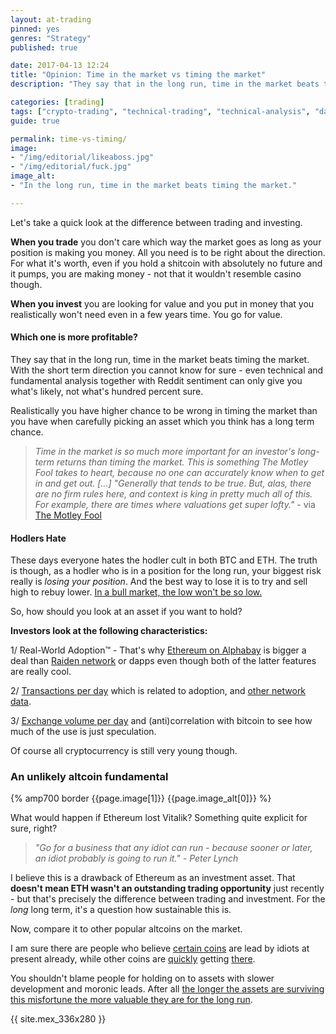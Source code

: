 ```yaml
---
layout: at-trading
pinned: yes
genres: "Strategy"
published: true

date: 2017-04-13 12:24
title: "Opinion: Time in the market vs timing the market"
description: "They say that in the long run, time in the market beats timing the market. With the short term direction you cannot know for sure - even technical and fundamental analysis together with Reddit sentiment can only give you what's likely, not what's hundred percent sure."

categories: [trading]
tags: ["crypto-trading", "technical-trading", "technical-analysis", "daytrading", "trading-strategy"]
guide: true

permalink: time-vs-timing/
image:
- "/img/editorial/likeaboss.jpg"
- "/img/editorial/fuck.jpg"
image_alt:
- "In the long run, time in the market beats timing the market."

---
```


Let's take a quick look at the difference between trading and investing.

**When you trade** you don't care which way the market goes as long as your position is making you money. All you need is to be right about the direction. For what it's worth, even if you hold a shitcoin with absolutely no future and it pumps, you are making money - not that it wouldn't resemble casino though.

**When you invest** you are looking for value and you put in money that you realistically won't need even in a few years time. You go for value.

#### Which one is more profitable?

They say that in the long run, time in the market beats timing the market. With the short term direction you cannot know for sure - even technical and fundamental analysis together with Reddit sentiment can only give you what's likely, not what's hundred percent sure.

Realistically you have higher chance to be wrong in timing the market than you have when carefully picking an asset which you think has a long term chance.

>*Time in the market is so much more important for an investor's long-term returns than timing the market. This is something The Motley Fool takes to heart, because no one can accurately know when to get in and get out.  [...] "Generally that tends to be true. But, alas, there are no firm rules here, and context is king in pretty much all of this. For example, there are times where valuations get super lofty."* - via [The Motley Fool](https://www.fool.com/investing/2016/07/01/time-in-the-market-vs-timing-the-market.aspx)

#### Hodlers Hate

These days everyone hates the hodler cult in both BTC and ETH. The truth is though, as a hodler who is in a position for the long run, your biggest risk really is *losing your position*. And the best way to lose it is to try and sell high to rebuy lower. [In a bull market, the low won't be so low.](https://www.altcointrading.net/litecoin-pump/#the-technicals)

So, how should you look at an asset if you want to hold?

**Investors look at the following characteristics:**

1/ Real-World Adoption&trade; - That's why [Ethereum on Alphabay](https://www.altcointrading.net/zoe-ethereum-alphabay/) is bigger a deal than [Raiden network](http://raiden.network/) or dapps even though both of the latter features are really cool.

2/ [Transactions per day](https://etherscan.io/chart/tx/) which is related to adoption, and [other network data](/eth-traders-tool/).

3/ [Exchange volume per day](http://coinmarketcap.com/) and (anti)correlation with bitcoin to see how much of the use is just speculation.

Of course all cryptocurrency is still very young though.


### An unlikely altcoin fundamental

{% amp700 border {{page.image[1]}} {{page.image_alt[0]}} %}

What would happen if Ethereum lost Vitalik? Something quite explicit for sure, right?

> *"Go for a business that any idiot can run - because sooner or later, an idiot probably is going to run it." - Peter Lynch*

I believe this is a drawback of Ethereum as an investment asset. That **doesn't mean ETH wasn't an outstanding trading opportunity** just recently - but that's precisely the difference between trading and investment. For the *long* long term, it's a question how sustainable this is.

Now, compare it to other popular altcoins on the market.

I am sure there are people who believe [certain coins](https://www.reddit.com/r/Monero/comments/61atcg/what_i_believe_is_holding_back_our_adoption_and/) are lead by idiots at present already, while other coins are [quickly](https://twitter.com/notgrubles/status/851878073909862400/photo/1) getting [there](http://cointimes.tech/2017/04/napoleonbitcoin/).

You shouldn't blame people for holding on to assets with slower development and moronic leads. After all [the longer the assets are surviving this misfortune the more valuable they are for the long run](https://en.wikipedia.org/wiki/Lindy_effect).


{{ site.mex_336x280 }}
